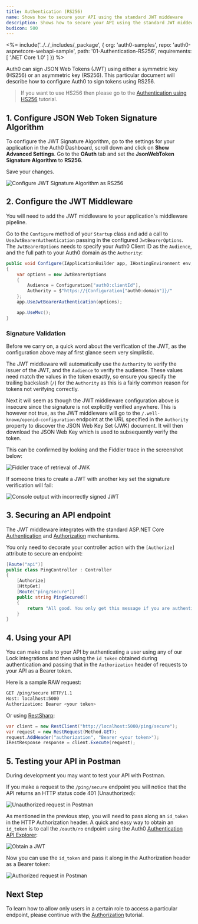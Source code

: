 ```yaml
---
title: Authentication (RS256)
name: Shows how to secure your API using the standard JWT middeware
description: Shows how to secure your API using the standard JWT middeware.
budicon: 500
---
```


<%= include('../../_includes/_package', {
  org: 'auth0-samples',
  repo: 'auth0-aspnetcore-webapi-sample',
  path: '01-Authentication-RS256',
  requirements: [
    '.NET Core 1.0'
  ]
}) %>

Auth0 can sign JSON Web Tokens (JWT) using either a symmetric key (HS256) or an asymmetric key (RS256). This particular document will describe how to configure Auth0 to sign tokens using RS256.

> If you want to use HS256 then please go to the [Authentication using HS256](/quickstart/backend/aspnet-core-webapi/02-authentication-hs256) tutorial.

## 1. Configure JSON Web Token Signature Algorithm

To configure the JWT Signature Algorithm, go to the settings for your application in the Auth0 Dashboard, scroll down and click on **Show Advanced Settings**. Go to the **OAuth** tab and set the **JsonWebToken Signature Algorithm** to **RS256**.

Save your changes.

![Configure JWT Signature Algorithm as RS256](/media/articles/server-apis/aspnet-core-webapi/jwt-signature-rs256.png)

## 2. Configure the JWT Middleware

You will need to add the JWT middleware to your application's middleware pipeline.

Go to the `Configure` method of your `Startup` class and add a call to `UseJwtBearerAuthentication` passing in the configured `JwtBearerOptions`. The `JwtBearerOptions` needs to specify your Auth0 Client ID as the `Audience`, and the full path to your Auth0 domain as the `Authority`:

```csharp
public void Configure(IApplicationBuilder app, IHostingEnvironment env, ILoggerFactory loggerFactory)
{
    var options = new JwtBearerOptions
    {
        Audience = Configuration["auth0:clientId"],
        Authority = $"https://{Configuration["auth0:domain"]}/"
    };
    app.UseJwtBearerAuthentication(options);

    app.UseMvc();
}
```

### Signature Validation

Before we carry on, a quick word about the verification of the JWT, as the configuration above may af first glance seem very simplistic.

The JWT middleware will automatically use the `Authority` to verify the issuer of the JWT, and the `Audience` to verify the audience. These values need match the values in the token exactly, so ensure you specify the trailing backslash (`/`) for the `Authority` as this is a fairly common reason for tokens not verifying correctly.

Next it will seem as though the JWT middleware configuration above is insecure since the signature is not explicitly verified anywhere. This is however not true, as the JWT middleware will go to the `/.well-known/openid-configuration` endpoint at the URL specified in the `Authority` property to discover the JSON Web Key Set (JWK) document. It will then download the JSON Web Key which is used to subsequently verify the token.

This can be confirmed by looking and the Fiddler trace in the screenshot below:

![Fiddler trace of retrieval of JWK](/media/articles/server-apis/aspnet-core-webapi/fiddler.png)

If someone tries to create a JWT with another key set the signature verification will fail:

![Console output with incorrectly signed JWT](/media/articles/server-apis/aspnet-core-webapi/console-output.png)

## 3. Securing an API endpoint

The JWT middleware integrates with the standard ASP.NET Core [Authentication](https://docs.asp.net/en/latest/security/authentication/index.html) and [Authorization](https://docs.asp.net/en/latest/security/authorization/index.html) mechanisms.

You only need to decorate your controller action with the `[Authorize]` attribute to secure an endpoint:

```csharp
[Route("api")]
public class PingController : Controller
{
    [Authorize]
    [HttpGet]
    [Route("ping/secure")]
    public string PingSecured()
    {
        return "All good. You only get this message if you are authenticated.";
    }
}
```

## 4. Using your API

You can make calls to your API by authenticating a user using any of our Lock integrations and then using the `id_token` obtained during authentication and passing that in the `Authorization` header of requests to your API as a Bearer token.

Here is a sample RAW request:

```bash
GET /ping/secure HTTP/1.1
Host: localhost:5000
Authorization: Bearer <your token>
```

Or using [RestSharp](http://restsharp.org/):

```csharp
var client = new RestClient("http://localhost:5000/ping/secure");
var request = new RestRequest(Method.GET);
request.AddHeader("authorization", "Bearer <your token>");
IRestResponse response = client.Execute(request);
```

## 5. Testing your API in Postman

During development you may want to test your API with Postman.

If you make a request to the `/ping/secure` endpoint you will notice that the API returns an HTTP status code 401 (Unauthorized):

![Unauthorized request in Postman](/media/articles/server-apis/aspnet-core-webapi/postman-not-authorized.png)

As mentioned in the previous step, you will need to pass along an `id_token` in the HTTP Authorization header. A quick and easy way to obtain an `id_token` is to call the `/oauth/ro` endpoint using the Auth0 [Authentication API Explorer](/api/authentication#!#post--oauth-ro):

![Obtain a JWT](/media/articles/server-apis/aspnet-core-webapi/request-jwt.png)

Now you can use the `id_token` and pass it along in the Authorization header as a Bearer token:

![Authorized request in Postman](/media/articles/server-apis/aspnet-core-webapi/postman-authorized.png)

## Next Step

To learn how to allow only users in a certain role to access a particular endpoint, please continue with the [Authorization](/quickstart/backend/aspnet-core-webapi/03-authorization) tutorial.
